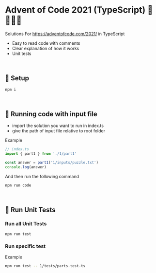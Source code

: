 # Advent of Code 2021 (TypeScript) 🎅🎄👨‍💻

Solutions For https://adventofcode.com/2021/ in TypeScript

* Easy to read code with comments
* Clear explanation of how it works
* Unit tests

<br/>

## 🎅 Setup

```bash
npm i
```

<br/>

## 🎄 Running code with input file

* import the solution you want to run in index.ts
* give the path of input file relative to root folder

Example

```typescript
// index.ts
import { part1 } from './1/part1'

const answer = part1('1/inputs/puzzle.txt')
console.log(answer)
```

And then run the following command

```bash
npm run code
```

<br/>

## 🧪 Run Unit Tests

### Run all Unit Tests

```bash
npm run test
```

### Run specific test

Example

```bash
npm run test -- 1/tests/parts.test.ts
```
